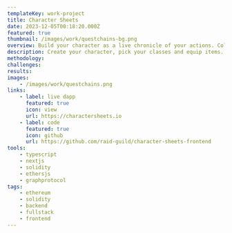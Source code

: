 ```yaml
---
templateKey: work-project
title: Character Sheets
date: 2023-12-05T00:18:20.000Z
featured: true
thumbnail: /images/work/questchains-bg.png
overview: Build your character as a live chronicle of your actions. Collect items, earn XP and level up classes to register your growth on-chain.
description: Create your character, pick your classes and equip items.
methodology:
challenges:
results:
images:
    - /images/work/questchains.png
links:
    - label: live dapp
      featured: true
      icon: view
      url: https://charactersheets.io
    - label: code
      featured: true
      icon: github
      url: https://github.com/raid-guild/character-sheets-frontend
tools:
    - typescript
    - nextjs
    - solidity
    - ethersjs
    - graphprotocol
tags:
    - ethereum
    - solidity
    - backend
    - fullstack
    - frontend
---
```

